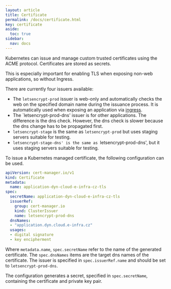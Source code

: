 ```yaml
---
layout: article
title: Certificate
permalink: /docs/certificate.html
key: certificate
aside:
  toc: true
sidebar:
  nav: docs
---
```


Kubernetes can issue and manage custom trusted certificates using the ACME protocol. Certificates are stored as secrets.

This is especially important for enabling TLS when exposing non-web applications, so without Ingress.

There are currently four issuers available:
* The `letsencrypt-prod` issuer is web-only and automatically checks the web on the specified domain name during the issuance process. It is automatically used when exposing an application via [ingress](kubectl-expose.html#web-based-applications).
* The `letsencrypt-prod-dns' issuer is for other applications. The difference is the dns check. However, the dns check is slower because the dns change has to be propagated first.
* `letsencrypt-stage` is the same as `letsencrypt-prod` but uses staging servers suitable for testing.
* `letsencrypt-stage-dns' is the same as `letsencrypt-prod-dns', but it uses staging servers suitable for testing.

To issue a Kubernetes managed certificate, the following configuration can be used.

```yaml
apiVersion: cert-manager.io/v1
kind: Certificate
metadata:
  name: application-dyn-cloud-e-infra-cz-tls
spec:
  secretName: application-dyn-cloud-e-infra-cz-tls
  issuerRef:
    group: cert-manager.io
    kind: ClusterIssuer
    name: letsencrypt-prod-dns
  dnsNames:
  - "application.dyn.cloud.e-infra.cz"
  usages:
  - digital signature
  - key encipherment
```
Where `metadata.name`, `spec.secretName` refer to the name of the generated certificate. The `spec.dnsNames` items are the target dns names of the certificate. The issuer is specified in `spec.issuerRef.name` and should be set to `letsencrypt-prod-dns`.

The configuration generates a secret, specified in `spec.secretName`, containing the certificate and private key pair.
